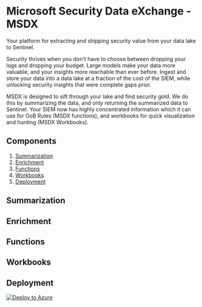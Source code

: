 # Microsoft Security Data eXchange - MSDX
Your platform for extracting and shipping security value from your data lake to Sentinel. 

Security thrives when you don't have to choose between dropping your logs and dropping your budget. Large models make your data more valuable, and your insights more reachable than ever before. Ingest and store your data into a data lake at a fraction of the cost of the SIEM, while unlocking security insights that were complete gaps prior.

MSDX is designed to sift through your lake and find security gold. We do this by summarizing the data, and only returning the summarized data to Sentinel. Your SIEM now has highly concentrated information which it can use for OoB Rules (MSDX functions), and workbooks for quick visualization and hunting (MSDX Workbooks). 

## Components
1. [Summarization](./README.md#Summarization)
2. [Enrichment](./README.md#Enrichment)
3. [Functions](./README.md#Functions)
4. [Workbooks](./README.md#Workbooks)
5. [Deployment](./README.md#Deployment)


## Summarization

## Enrichment

## Functions

## Workbooks

## Deployment
[![Deploy to Azure](https://aka.ms/deploytoazurebutton)](https://portal.azure.com/#create/Microsoft.Template/uri/https%3A%2F%2Fraw.githubusercontent.com%2Fseyed-nouraie%2FMSDX%2Fmain%2FDeploy%2Fazuredeploy.json)
